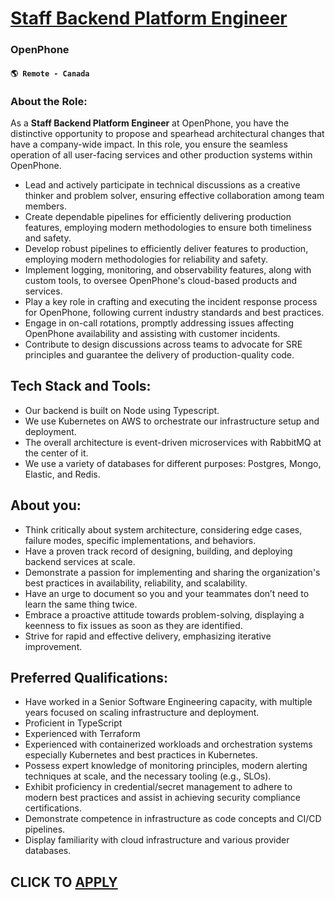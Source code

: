 # [Staff Backend Platform Engineer](https://www.remotewlb.com/apply/staff-backend-platform-engineer)  
### OpenPhone  
#### `🌎 Remote - Canada`  

### **About the Role:**

As a **Staff Backend Platform Engineer** at OpenPhone, you have the distinctive opportunity to propose and spearhead architectural changes that have a company-wide impact. In this role, you ensure the seamless operation of all user-facing services and other production systems within OpenPhone.

  * Lead and actively participate in technical discussions as a creative thinker and problem solver, ensuring effective collaboration among team members.
  * Create dependable pipelines for efficiently delivering production features, employing modern methodologies to ensure both timeliness and safety.
  * Develop robust pipelines to efficiently deliver features to production, employing modern methodologies for reliability and safety.
  * Implement logging, monitoring, and observability features, along with custom tools, to oversee OpenPhone's cloud-based products and services.
  * Play a key role in crafting and executing the incident response process for OpenPhone, following current industry standards and best practices.
  * Engage in on-call rotations, promptly addressing issues affecting OpenPhone availability and assisting with customer incidents.
  * Contribute to design discussions across teams to advocate for SRE principles and guarantee the delivery of production-quality code.

## **Tech Stack and Tools:**

  * Our backend is built on Node using Typescript.
  * We use Kubernetes on AWS to orchestrate our infrastructure setup and deployment.
  * The overall architecture is event-driven microservices with RabbitMQ at the center of it.
  * We use a variety of databases for different purposes: Postgres, Mongo, Elastic, and Redis.

## **About you:**

  * Think critically about system architecture, considering edge cases, failure modes, specific implementations, and behaviors.
  * Have a proven track record of designing, building, and deploying backend services at scale.
  * Demonstrate a passion for implementing and sharing the organization's best practices in availability, reliability, and scalability.
  * Have an urge to document so you and your teammates don’t need to learn the same thing twice.
  * Embrace a proactive attitude towards problem-solving, displaying a keenness to fix issues as soon as they are identified.
  * Strive for rapid and effective delivery, emphasizing iterative improvement.

## **Preferred Qualifications:**

  * Have worked in a Senior Software Engineering capacity, with multiple years focused on scaling infrastructure and deployment.
  * Proficient in TypeScript 
  * Experienced with Terraform
  * Experienced with containerized workloads and orchestration systems especially Kubernetes and best practices in Kubernetes.
  * Possess expert knowledge of monitoring principles, modern alerting techniques at scale, and the necessary tooling (e.g., SLOs).
  * Exhibit proficiency in credential/secret management to adhere to modern best practices and assist in achieving security compliance certifications.
  * Demonstrate competence in infrastructure as code concepts and CI/CD pipelines.
  * Display familiarity with cloud infrastructure and various provider databases.

  
## CLICK TO [APPLY](https://www.remotewlb.com/apply/staff-backend-platform-engineer)

